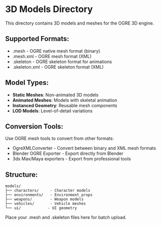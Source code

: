 # 3D Models Directory

This directory contains 3D models and meshes for the OGRE 3D engine.

## Supported Formats:
- .mesh - OGRE native mesh format (binary)
- .mesh.xml - OGRE mesh format (XML)
- .skeleton - OGRE skeleton format for animations
- .skeleton.xml - OGRE skeleton format (XML)

## Model Types:
- **Static Meshes**: Non-animated 3D models
- **Animated Meshes**: Models with skeletal animation
- **Instanced Geometry**: Reusable mesh components
- **LOD Models**: Level-of-detail variations

## Conversion Tools:
Use OGRE mesh tools to convert from other formats:
- OgreXMLConverter - Convert between binary and XML mesh formats
- Blender OGRE Exporter - Export directly from Blender
- 3ds Max/Maya exporters - Export from professional tools

## Structure:
```
models/
├── characters/     - Character models
├── environments/   - Environment props  
├── weapons/        - Weapon models
├── vehicles/       - Vehicle meshes
└── ui/            - UI geometry
```

Place your .mesh and .skeleton files here for batch upload.